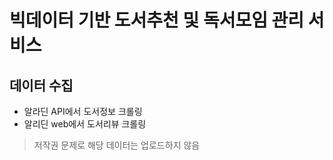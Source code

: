 # 빅데이터 기반 도서추천 및 독서모임 관리 서비스

## 데이터 수집
- 알라딘 API에서 도서정보 크롤링
- 알리딘 web에서 도서리뷰 크롤링
> 저작권 문제로 해당 데이터는 업로드하지 않음
